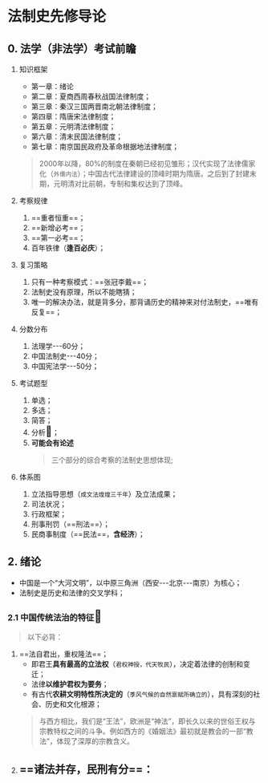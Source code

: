 # 法制史先修导论
## 0. 法学（非法学）考试前瞻  
1. 知识框架  
    - 第一章：绪论  
    - 第二章：夏商西周春秋战国法律制度；  
    - 第三章：秦汉三国两晋南北朝法律制度；   
    - 第四章：隋唐宋法律制度；   
    - 第五章：元明清法律制度；  
    - 第六章：清末民国法律制度；  
    - 第七章：南京国民政府及革命根据地法律制度；  
    > 2000年以降，80%的制度在秦朝已经初见雏形；汉代实现了法律儒家化（`外儒内法`）；中国古代法律建设的顶峰时期为隋唐。之后到了封建末期，元明清对比前朝，专制和集权达到了顶峰。  

2. 考察规律  
    1. ==重者恒重==；  
    2. ==新增必考==；  
    3. ==第一必考==；  
    4. 百年铁律（**逢百必庆**）；  

3. 复习策略  
    1. 只有一种考察模式：==张冠李戴==；  
    2. 法制史没有原理，所以不能瞎猜；  
    3. 唯一的解决办法，就是背多分，那背诵历史的精神来对付法制史，==唯有反复==；  

4. 分数分布  
    1. 法理学---60分；  
    2. 中国法制史---40分；  
    3. 中国宪法学---50分；  

5. 考试题型  
    1. 单选；  
    2. 多选；  
    3. 简答；  
    4. 分析<big><big>🌸</big></big>；  
    5. **可能会有论述**  
        >  三个部分的综合考察的法制史思想体现;  

6. 体系图  
    1. 立法指导思想（`成文法煌煌三千年`）及立法成果；  
    2. 司法状况；  
    3. 行政框架；  
    4. 刑事刑罚（==刑法==）；  
    5. 民商事制度（==民法==，**含经济**）；  

## 2. 绪论  
- 中国是一个“大河文明”，以中原三角洲（西安---北京---南京）为核心；  
- 法制史是历史和法律的交叉学科；  

### 2.1 中国传统法治的特征<big><big>🌸</big></big>   
> 以下必背： 
1. ==法自君出，重权隆法==；  
    - 即君王**具有最高的立法权**（`君权神授，代天牧民`），决定着法律的创制和变迁；  
    - 法律**以维护君权为要务**；  
    - 有古代**农耕文明特性所决定的**（`季风气候的自然禀赋所确立的`），具有深刻的社会、历史和文化根源；  
    > 与西方相比，我们是“王法”，欧洲是“神法”，即长久以来的世俗王权与宗教特权之间的斗争。例如西方的《婚姻法》最初就是教会的一部“教法”，体现了深厚的宗教含义。
2. ==诸法并存，民刑有分==：  
    - 